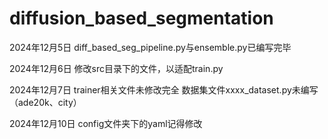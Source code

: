 # diffusion_based_segmentation

2024年12月5日 diff_based_seg_pipeline.py与ensemble.py已编写完毕

2024年12月6日 修改src目录下的文件，以适配train.py

2024年12月7日 trainer相关文件未修改完全
              数据集文件xxxx_dataset.py未编写（ade20k、city）

2024年12月10日 config文件夹下的yaml记得修改
